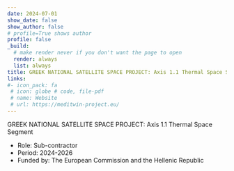 ```yaml
---
date: 2024-07-01
show_date: false
show_author: false
# profile=True shows author
profile: false    
_build:
  # make render never if you don't want the page to open
  render: always
  list: always
title: GREEK NATIONAL SATELLITE SPACE PROJECT: Axis 1.1 Thermal Space Segment
links:
#- icon_pack: fa
 # icon: globe # code, file-pdf
 # name: Website
 # url: https://meditwin-project.eu/
---
```

GREEK NATIONAL SATELLITE SPACE PROJECT: Axis 1.1 Thermal Space Segment

- Role:       Sub-contractor
- Period:     2024-2026
- Funded by:  The European Commission and the Hellenic Republic   

<!--more-->

